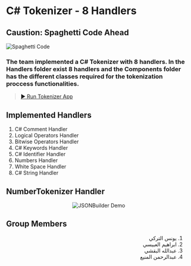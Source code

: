 # C# Tokenizer - 8 Handlers

## Caustion: Spaghetti Code Ahead

![Spaghetti Code](https://external-preview.redd.it/blockjW48puvj5Z3qTSFzAGIe4_eUK_GY3SKJSBQ4Tg.gif?format=mp4&s=bfa0f38405e3449a31c5131bd5916b2ae94dc2a4)

### The team implemented a C# Tokenizer with 8 handlers. In the Handlers folder exist 8 handlers and the Components folder has the different classes required for the tokenization proccess functionalities.

> [▶ Run Tokenizer App](https://dotnetfiddle.net/P3nzBA)

## Implemented Handlers

1. C# Comment Handler
2. Logical Operators Handler
3. Bitwise Operators Handler
4. C# Keywords Handler
5. C# Identifier Handler
6. Numbers Handler
7. White Space Handler
8. C# String Handler

## NumberTokenizer Handler

<p align="center">
  <img alt="JSONBuilder Demo" src="https://github.com/YounesAlturkey/tokenizer-app/blob/master/number-handler-demo.png">
</p>

## Group Members

<div align="right" dir="rtl">  
  
1. يونس التركي
2. ابراهيم العبيسي
3. عبدالله البقشي
4. عبدالرحمن المنيع

</div>
